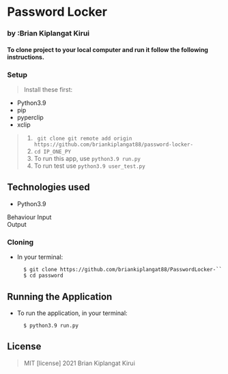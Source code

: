 # Password Locker
### by :Brian Kiplangat Kirui

#### To clone project to your local computer and run it follow the following instructions.

### Setup
> Install these first:
* Python3.9
* pip
* pyperclip
* xclip

 

 >1. `` git clone git remote add origin https://github.com/briankiplangat88/password-locker-``
>2. ``cd IP_ONE_PY``
>3. To run this app,  use  ``` python3.9 run.py ```
>4. To run test use ``` python3.9 user_test.py ```




## Technologies used
* Python3.9


Behaviour
Input  
Output 

### Cloning
* In your terminal:
        
        $ git clone https://github.com/briankiplangat88/PasswordLocker-``
        $ cd password

## Running the Application
* To run the application, in your terminal:

        $ python3.9 run.py      



## License
> MIT [license] 2021 Brian Kiplangat Kirui
